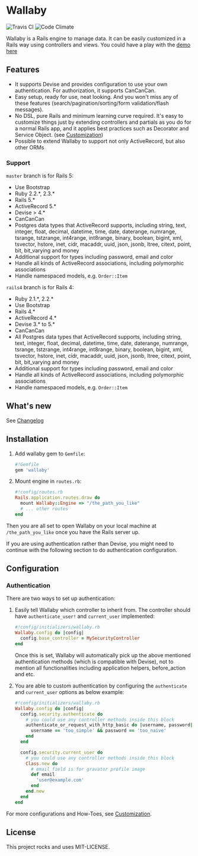 # Wallaby

![Travis CI](https://travis-ci.org/reinteractive/wallaby.svg) ![Code Climate](https://codeclimate.com/github/reinteractive/wallaby/badges/gpa.svg)

Wallaby is a Rails engine to manage data. It can be easily customized in a Rails way using controllers and views. You could have a play with the [demo here](https://wallaby-demo.herokuapp.com/admin/)

## Features

- It supports Devise and provides configuration to use your own authentication. For authorization, it supports CanCanCan.
- Easy setup, ready for use, neat looking. And you won't miss any of these features (search/pagination/sorting/form validation/flash messages).
- No DSL, pure Rails and minimum learning curve required. It's easy to customize things just by extending controllers and partials as you do for a normal Rails app, and it applies best practices such as Decorator and Service Object. (see [Customization](docs/CUSTOMIZATION.md))
- Possible to extend Wallaby to support not only ActiveRecord, but also other ORMs

### Support

`master` branch is for Rails 5:
- Use Bootstrap
- Ruby 2.2.\*, 2.3.\*
- Rails 5.\*
- ActiveRecord 5.\*
- Devise > 4.\*
- CanCanCan
- Postgres data types that ActiveRecord supports, including string, text, integer, float, decimal, datetime, time, date, daterange, numrange, tsrange, tstzrange, int4range, int8range, binary, boolean, bigint, xml, tsvector, hstore, inet, cidr, macaddr, uuid, json, jsonb, ltree, citext, point, bit, bit_varying and money
- Additional support for types including password, email and color
- Handle all kinds of ActiveRecord associations, including polymorphic associations
- Handle namespaced models, e.g. `Order::Item`

`rails4` branch is for Rails 4:
- Ruby 2.1.\*, 2.2.\*
- Use Bootstrap
- Rails 4.\*
- ActiveRecord 4.\*
- Devise 3.\* to 5.\*
- CanCanCan
- All Postgres data types that ActiveRecord supports, including string, text, integer, float, decimal, datetime, time, date, daterange, numrange, tsrange, tstzrange, int4range, int8range, binary, boolean, bigint, xml, tsvector, hstore, inet, cidr, macaddr, uuid, json, jsonb, ltree, citext, point, bit, bit_varying and money
- Additional support for types including password, email and color
- Handle all kinds of ActiveRecord associations, including polymorphic associations
- Handle namespaced models, e.g. `Order::Item`

## What's new

See [Changelog](CHANGELOG.md)

## Installation

1. Add wallaby gem to `Gemfile`:

    ```ruby
    #!Gemfile
    gem 'wallaby'
    ```

2. Mount engine in `routes.rb`:

    ```ruby
    #!config/routes.rb
    Rails.application.routes.draw do
      mount Wallaby::Engine => "/the_path_you_like"
      # ... other routes
    end
    ```

Then you are all set to open Wallaby on your local machine at `/the_path_you_like` once you have the Rails server up.

If you are using authentication rather than Devise, you might need to continue with the following section to do authentication configuration.

## Configuration

### Authentication

There are two ways to set up authentication:

1. Easily tell Wallaby which controller to inherit from. The controller should have `authenticate_user!` and `current_user` implemented:

    ```ruby
    #!config/initializers/wallaby.rb
    Wallaby.config do |config|
      config.base_controller = MySecurityController
    end
    ```

    Once this is set, Wallaby will automatically pick up the above mentioned authentication methods (which is compatible with Devise), not to mention all functionalities including application helpers, before_action and etc.

2. You are able to custom authentication by configuring the `authenticate` and `current_user` options as below example:

    ```ruby
    #!config/initializers/wallaby.rb
    Wallaby.config do |config|
      config.security.authenticate do
        # you could use any controller methods inside this block
        authenticate_or_request_with_http_basic do |username, password|
          username == 'too_simple' && password == 'too_naive'
        end
      end

      config.security.current_user do
        # you could use any controller methods inside this block
        Class.new do
          # email field is for gravator profile image
          def email
            'user@example.com'
          end
        end.new
      end
    end
    ```

For more configurations and How-Toes, see [Customization](docs/CUSTOMIZATION.md).

## License
This project rocks and uses MIT-LICENSE.
